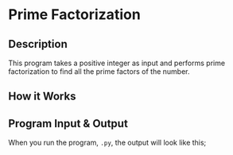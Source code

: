 # Prime Factorization

## Description

This program takes a positive integer as input and performs prime factorization to find all the prime factors of the number.

## How it Works

## Program Input & Output

When you run the program, `.py`, the output will look like this;

```
```